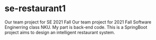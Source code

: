 # se-restaurant1
Our team project for SE 2021 Fall
Our team project for 2021 Fall Software Enginerring class NKU. My part is back-end code. This is a SpringBoot project aims to design an intelligent restaurant system.
